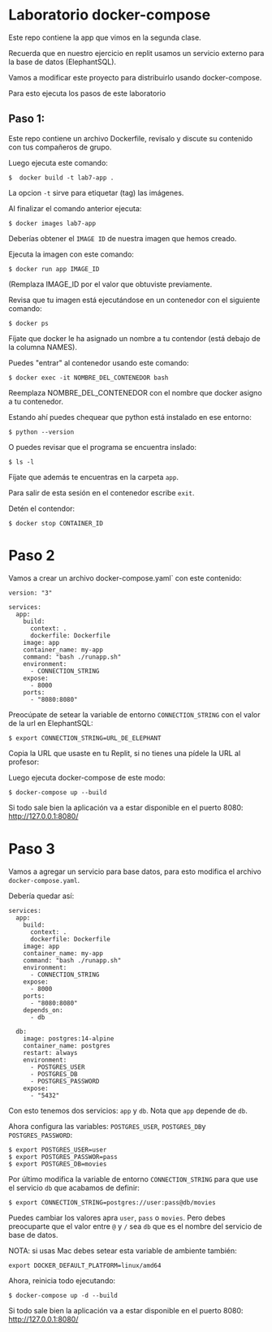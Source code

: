 # Laboratorio docker-compose

Este repo contiene la app que vimos en la segunda clase.

Recuerda que en nuestro ejercicio en replit usamos un servicio externo para la base de datos (ElephantSQL).

Vamos a modificar este proyecto para distribuirlo usando docker-compose.

Para esto ejecuta los pasos de este laboratorio

## Paso 1:

Este repo contiene un archivo Dockerfile, revísalo y discute su contenido con tus compañeros de grupo.

Luego ejecuta este comando:

```
$  docker build -t lab7-app .
```


La opcion `-t` sirve para etiquetar (tag) las imágenes.

Al finalizar el comando anterior ejecuta:

```
$ docker images lab7-app
```

Deberías obtener el `IMAGE ID` de nuestra imagen que hemos creado.


Ejecuta la imagen con este comando:


    $ docker run app IMAGE_ID
    
(Remplaza IMAGE_ID por el valor que obtuviste previamente.

Revisa que tu imagen está ejecutándose en un contenedor con el siguiente comando:

    $ docker ps
    
Fíjate que docker le ha asignado un nombre a tu contendor (está debajo de la columna NAMES).

Puedes "entrar" al contenedor usando este comando:

    $ docker exec -it NOMBRE_DEL_CONTENEDOR bash
    
Reemplaza NOMBRE_DEL_CONTENEDOR con el nombre que docker asigno a tu contenedor.

Estando ahí puedes chequear que python está instalado en ese entorno:

    $ python --version
    
O puedes revisar que el programa se encuentra inslado:

    $ ls -l
    
Fíjate que además te encuentras en la carpeta `app`. 


Para salir de esta sesión en el contenedor escribe `exit`.

Detén el contendor:

    $ docker stop CONTAINER_ID
    
    
# Paso 2
    
Vamos a crear un archivo docker-compose.yaml` con este contenido:

```
version: "3"

services:
  app:
    build:
      context: .
      dockerfile: Dockerfile
    image: app
    container_name: my-app
    command: "bash ./runapp.sh"
    environment:
      - CONNECTION_STRING
    expose:
      - 8000
    ports:
      - "8080:8080"
```

Preocúpate de setear la variable de entorno `CONNECTION_STRING` con el valor de la url en ElephantSQL:

    $ export CONNECTION_STRING=URL_DE_ELEPHANT
    
Copia la URL que usaste en tu Replit, si no tienes una pídele la URL al profesor:

Luego ejecuta docker-compose de este modo:

    $ docker-compose up --build
    
Si todo sale bien la aplicación va a estar disponible en el puerto 8080: http://127.0.0.1:8080/

# Paso 3

Vamos a agregar un servicio para base datos, para esto modifica el archivo `docker-compose.yaml`.

Debería quedar así:

```
services:
  app:
    build:
      context: .
      dockerfile: Dockerfile
    image: app
    container_name: my-app
    command: "bash ./runapp.sh"
    environment:
      - CONNECTION_STRING
    expose:
      - 8000
    ports:
      - "8080:8080"
    depends_on:
      - db

  db:
    image: postgres:14-alpine
    container_name: postgres
    restart: always
    environment:
      - POSTGRES_USER
      - POSTGRES_DB
      - POSTGRES_PASSWORD
    expose:
      - "5432"
```

Con esto tenemos dos servicios: `app` y `db`. Nota que `app` depende de `db`.

Ahora configura las variables: `POSTGRES_USER`, `POSTGRES_DB`y `POSTGRES_PASSWORD`:

    $ export POSTGRES_USER=user
    $ export POSTGRES_PASSWOR=pass
    $ export POSTGRES_DB=movies
    
Por último modifica la variable de entorno `CONNECTION_STRING` para que use el servicio `db` que acabamos de definir:

    $ export CONNECTION_STRING=postgres://user:pass@db/movies
    

Puedes cambiar los valores apra `user`, `pass` o `movies`. Pero debes preocuparte que el valor entre `@` y `/` sea `db` que es el nombre del servicio de base de datos.

NOTA: si usas Mac debes setear esta variable de ambiente también:

    export DOCKER_DEFAULT_PLATFORM=linux/amd64
    
Ahora, reinicia todo ejecutando:

    $ docker-compose up -d --build
    
Si todo sale bien la aplicación va a estar disponible en el puerto 8080: http://127.0.0.1:8080/



